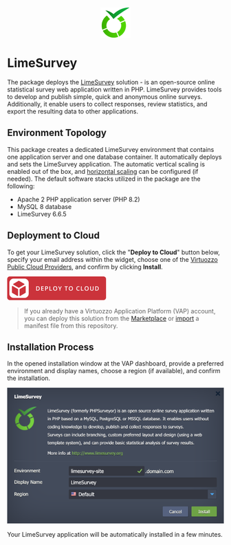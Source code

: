 <p align="center"> 
<img src="images/limesurvey.png" alt="LimeSurvey">
</p>

# LimeSurvey

The package deploys the [LimeSurvey](https://www.limesurvey.org/) solution - is an open-source online statistical survey web application written in PHP. LimeSurvey provides tools to develop and publish simple, quick and anonymous online surveys. Additionally, it enable users to collect responses, review statistics, and export the resulting data to other applications.


## Environment Topology

This package creates a dedicated LimeSurvey environment that contains one application server and one database container. It automatically deploys and sets the LimeSurvey application. The automatic vertical scaling is enabled out of the box, and [horizontal scaling](https://www.virtuozzo.com/application-platform-docs/automatic-horizontal-scaling/) can be configured (if needed). The default software stacks utilized in the package are the following:

- Apache 2 PHP application server (PHP 8.2)
- MySQL 8 database
- LimeSurvey 6.6.5


## Deployment to Cloud

To get your LimeSurvey solution, click the "**Deploy to Cloud**" button below, specify your email address within the widget, choose one of the [Virtuozzo Public Cloud Providers](https://www.virtuozzo.com/application-platform-partners/), and confirm by clicking **Install**.

[![Deploy to Cloud](https://raw.githubusercontent.com/jelastic-jps/common/main/images/deploy-to-cloud.png)](https://www.virtuozzo.com/install/?manifest=https://raw.githubusercontent.com/jelastic-jps/limesurvey/refs/heads/master/manifest.jps)

> If you already have a Virtuozzo Application Platform (VAP) account, you can deploy this solution from the [Marketplace](https://www.virtuozzo.com/application-platform-docs/marketplace/) or [import](https://www.virtuozzo.com/application-platform-docs/environment-import/) a manifest file from this repository.


## Installation Process

In the opened installation window at the VAP dashboard, provide a preferred environment and display names, choose a region (if available), and confirm the installation.

![LimeSurvey deployment wizard](images/limesurvey-deployment-wizard.png)

Your LimeSurvey application will be automatically installed in a few minutes.
